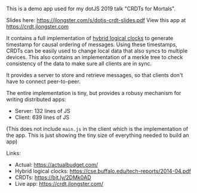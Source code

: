 
This is a demo app used for my dotJS 2019 talk "CRDTs for Mortals".

Slides here: https://jlongster.com/s/dotjs-crdt-slides.pdf
View this app at https://crdt.jlongster.com

It contains a full implementation of [hybrid logical clocks](https://cse.buffalo.edu/tech-reports/2014-04.pdf) to generate timestamp for causal ordering of messages. Using these timestamps, CRDTs can be easily used to change local data that also syncs to multiple devices. This also contains an implementation of a merkle tree to check consistency of the data to make sure all clients are in sync.

It provides a server to store and retrieve messages, so that clients don't have to connect peer-to-peer.

The entire implementation is tiny, but provides a robusy mechanism for writing distributed apps:

* Server: 132 lines of JS
* Client: 639 lines of JS

(This does not include `main.js` in the client which is the implementation of the app. This is just showing the tiny size of everything needed to build an app)


Links:

* Actual: https://actualbudget.com/
* Hybrid logical clocks: https://cse.buffalo.edu/tech-reports/2014-04.pdf
* CRDTs: https://bit.ly/2DMk0AD
* Live app: https://crdt.jlongster.com/
